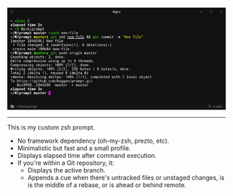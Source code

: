 <p align="center"><img alt="Prompt" src="screenshot.png"></p>

---

This is my custom zsh prompt.

- No framework dependency (oh-my-zsh, prezto, etc).
- Minimalistic but fast and a small profile.
- Displays elapsed time after command execution.
- If you're within a Git repository, it:
    - Displays the active branch.
    - Appends a cue when there's untracked files or unstaged changes, is is the middle of a rebase, or is ahead or behind remote.
